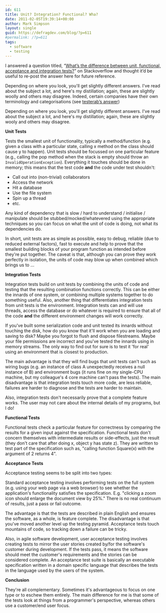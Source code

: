 ```yaml
---
id: 611
title: Unit? Integration? Functional? Wha?
date: 2011-02-05T19:39:14+00:00
author: Mark Simpson
layout: single
guid: https://defragdev.com/blog/?p=611
#permalink: /?p=611
tags:
  - software
  - testing
---
```

I answered a question titled, “[What’s the difference between unit, functional, acceptance and integration tests?](http://stackoverflow.com/questions/4904096/whats-the-difference-between-unit-functional-acceptance-and-integration-tests)” on Stackoverflow and thought it’d be useful to re-post the answer here for future reference.

<!--more-->

Depending on where you look, you'll get slightly different answers. I've read about the subject a lot, and here's my distillation; again, these are slightly woolly and others may disagree. Indeed, certain companies have their own terminology and categorisations (see [testerab’s answer](http://stackoverflow.com/questions/4904096/whats-the-difference-between-unit-functional-acceptance-and-integration-tests/4908086#4908086))

Depending on where you look, you'll get slightly different answers. I've read about the subject a lot, and here's my distillation; again, these are slightly wooly and others may disagree.

**Unit Tests**

Tests the smallest unit of functionality, typically a method/function (e.g. given a class with a particular state, calling x method on the class should cause y to happen). Unit tests should be focussed on one particular feature (e.g., calling the pop method when the stack is empty should throw an `InvalidOperationException`). Everything it touches should be done in memory; this means that the test code **and** the code under test shouldn't:

  * Call out into (non-trivial) collaborators 
  * Access the network 
  * Hit a database 
  * Use the file system 
  * Spin up a thread 
  * etc. 

Any kind of dependency that is slow / hard to understand / initialise / manipulate should be stubbed/mocked/whatevered using the appropriate techniques so you can focus on what the unit of code is doing, not what its dependencies do. 

In short, unit tests are as simple as possible, easy to debug, reliable (due to reduced external factors), fast to execute and help to prove that the smallest building blocks of your program function as intended before they're put together. The caveat is that, although you can prove they work perfectly in isolation, the units of code may blow up when combined which brings us to ...

**Integration Tests**

Integration tests build on unit tests by combining the units of code and testing that the resulting combination functions correctly. This can be either the innards of one system, or combining multiple systems together to do something useful. Also, another thing that differentiates integration tests from unit tests is the environment. Integration tests can and will use threads, access the database or do whatever is required to ensure that all of the code **and** the different environment changes will work correctly. 

If you've built some serialization code and unit tested its innards without touching the disk, how do you know that it'll work when you are loading and saving to disk? Maybe you forgot to flush and dispose filestreams. Maybe your file permissions are incorrect and you've tested the innards using in memory streams. The only way to find out for sure is to test it 'for real' using an environment that is closest to production.

The main advantage is that they will find bugs that unit tests can't such as wiring bugs (e.g. an instance of class A unexpectedly receives a null instance of B) and environment bugs (it runs fine on my single-CPU machine, but my colleague's 4 core machine can't pass the tests). The main disadvantage is that integration tests touch more code, are less reliable, failures are harder to diagnose and the tests are harder to maintain.

Also, integration tests don't necessarily prove that a complete feature works. The user may not care about the internal details of my programs, but I do!

**Functional Tests**

Functional tests check a particular feature for correctness by comparing the results for a given input against the specification. Functional tests don't concern themselves with intermediate results or side-effects, just the result (they don't care that after doing x, object y has state z). They are written to test part of the specification such as, "calling function Square(x) with the argument of 2 returns 4". 

**Acceptance Tests**

Acceptance testing seems to be split into two types:

Standard acceptance testing involves performing tests on the full system (e.g. using your web page via a web browser) to see whether the application's functionality satisfies the specification. E.g. "clicking a zoom icon should enlarge the document view by 25%." There is no real continuum of results, just a pass or fail outcome. 

The advantage is that the tests are described in plain English and ensures the software, as a whole, is feature complete. The disadvantage is that you've moved another level up the testing pyramid. Acceptance tests touch mountains of code, so tracking down a failure can be tricky. 

Also, in agile software development, user acceptance testing involves creating tests to mirror the user stories created by/for the software's customer during development. If the tests pass, it means the software should meet the customer's requirements and the stories can be considered complete. An acceptance test suite is basically an executable specification written in a domain specific language that describes the tests in the language used by the users of the system.

**Conclusion**

They're all complementary. Sometimes it's advantageous to focus on one type or to eschew them entirely. The main difference for me is that some of the tests look at things from a programmer's perspective, whereas others use a customer/end user focus.